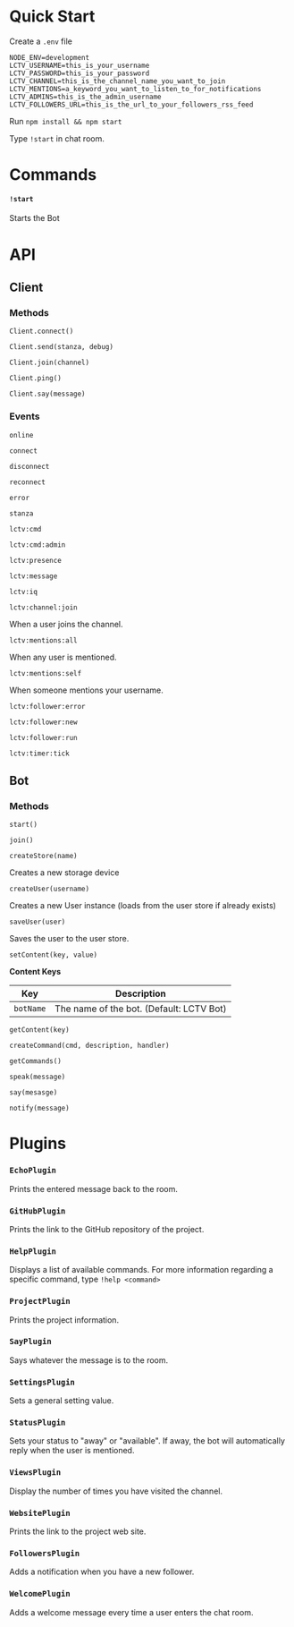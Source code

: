 # Quick Start

Create a `.env` file

```
NODE_ENV=development
LCTV_USERNAME=this_is_your_username
LCTV_PASSWORD=this_is_your_password
LCTV_CHANNEL=this_is_the_channel_name_you_want_to_join
LCTV_MENTIONS=a_keyword_you_want_to_listen_to_for_notifications
LCTV_ADMINS=this_is_the_admin_username
LCTV_FOLLOWERS_URL=this_is_the_url_to_your_followers_rss_feed
```

Run `npm install && npm start`

Type `!start` in chat room.

# Commands

#### `!start`

Starts the Bot

# API

## Client

### Methods

`Client.connect()`

`Client.send(stanza, debug)`

`Client.join(channel)`

`Client.ping()`

`Client.say(message)`


### Events

`online`

`connect`

`disconnect`

`reconnect`

`error`

`stanza`

`lctv:cmd`

`lctv:cmd:admin`

`lctv:presence`

`lctv:message`

`lctv:iq`

`lctv:channel:join`

When a user joins the channel.

`lctv:mentions:all`

When any user is mentioned.

`lctv:mentions:self`

When someone mentions your username.

`lctv:follower:error`

`lctv:follower:new`

`lctv:follower:run`

`lctv:timer:tick`


## Bot

### Methods

`start()`

`join()`

`createStore(name)`

Creates a new storage device

`createUser(username)`

Creates a new User instance (loads from the user store if already exists)

`saveUser(user)`

Saves the user to the user store.

`setContent(key, value)`

**Content Keys**

|Key|Description|
|---|---|
|`botName`|The name of the bot. (Default: LCTV Bot)|

`getContent(key)`

`createCommand(cmd, description, handler)`

`getCommands()`

`speak(message)`

`say(mesasge)`

`notify(message)`

# Plugins

### `EchoPlugin`

Prints the entered message back to the room.

### `GitHubPlugin`

Prints the link to the GitHub repository of the project.

### `HelpPlugin`

Displays a list of available commands. For more information regarding a specific command, type `!help <command>`

### `ProjectPlugin`

Prints the project information.

### `SayPlugin`

Says whatever the message is to the room.

### `SettingsPlugin`

Sets a general setting value.

### `StatusPlugin`

Sets your status to "away" or "available". If away, the bot will automatically reply when the user is mentioned.

### `ViewsPlugin`

Display the number of times you have visited the channel.

### `WebsitePlugin`

Prints the link to the project web site.

### `FollowersPlugin`

Adds a notification when you have a new follower.

### `WelcomePlugin`

Adds a welcome message every time a user enters the chat room.
